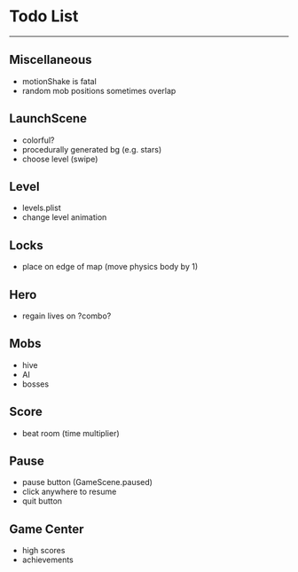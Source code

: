 # Todo List

---

## Miscellaneous
* motionShake is fatal
* random mob positions sometimes overlap

## LaunchScene
* colorful?
* procedurally generated bg (e.g. stars)
* choose level (swipe)

## Level
* levels.plist
* change level animation

## Locks
* place on edge of map (move physics body by 1)

## Hero
* regain lives on ?combo?

## Mobs
* hive
* AI
* bosses

## Score
* beat room (time multiplier)

## Pause
* pause button (GameScene.paused)
* click anywhere to resume
* quit button

## Game Center
* high scores
* achievements

